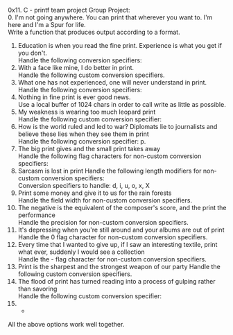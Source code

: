 0x11. C - printf team project
Group Project:                                                                      
0. I'm not going anywhere. You can print that wherever you want to. I'm here and I'm a Spur for life.                                            
Write a function that produces output according to a format.                        
1. Education is when you read the fine print. Experience is what you get if you don't.                        
Handle the following conversion specifiers:
2. With a face like mine, I do better in print.                                    
Handle the following custom conversion specifiers.                                     
3. What one has not experienced, one will never understand in print.
Handle the following conversion specifiers:                
4. Nothing in fine print is ever good news.  
Use a local buffer of 1024 chars in order to call write as little as possible.                                                                                    
5. My weakness is wearing too much leopard print      
Handle the following custom conversion specifier:                                   
6. How is the world ruled and led to war? Diplomats lie to journalists and believe these lies when they see them in print                                            
Handle the following conversion specifier: p.                                       
7. The big print gives and the small print takes away                               
Handle the following flag characters for non-custom conversion specifiers:                                       
8. Sarcasm is lost in print
Handle the following length modifiers for non-custom conversion specifiers:         
Conversion specifiers to handle: d, i, u, o, x, X                                   
9. Print some money and give it to us for the rain forests                          
Handle the field width for non-custom conversion specifiers.                                   
10. The negative is the equivalent of the composer's score, and the print the performance                        
Handle the precision for non-custom conversion specifiers.                          
11. It's depressing when you're still around and your albums are out of print       
Handle the 0 flag character for non-custom conversion specifiers.                          
12. Every time that I wanted to give up, if I saw an interesting textile, print what ever, suddenly I would see a collection                                       
Handle the - flag character for non-custom conversion specifiers.                 
13. Print is the sharpest and the strongest weapon of our party
Handle the following custom conversion specifiers.                                  
14. The flood of print has turned reading into a process of gulping rather than savoring                                  
Handle the following custom conversion specifier:                                   
15. *                                                                               
All the above options work well together. 
